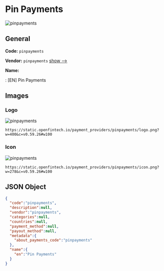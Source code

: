 
# Pin Payments 
![pinpayments](https://static.openfintech.io/payment_providers/pinpayments/logo.png?w=400&c=v0.59.26#w100)  

## General 
 
**Code:** `pinpayments` 
 
**Vendor:** `pinpayments` [show -->](/vendors/pinpayments/) 
 
**Name:** 
 
:	[EN] Pin Payments 
 

## Images 

### Logo 
 
![pinpayments](https://static.openfintech.io/payment_providers/pinpayments/logo.png?w=400&c=v0.59.26#w100)  

```
https://static.openfintech.io/payment_providers/pinpayments/logo.png?w=400&c=v0.59.26#w100
```  

### Icon 
 
![pinpayments](https://static.openfintech.io/payment_providers/pinpayments/icon.png?w=278&c=v0.59.26#w100)  

```
https://static.openfintech.io/payment_providers/pinpayments/icon.png?w=278&c=v0.59.26#w100
```  

## JSON Object 

```json
{
  "code":"pinpayments",
  "description":null,
  "vendor":"pinpayments",
  "categories":null,
  "countries":null,
  "payment_method":null,
  "payout_method":null,
  "metadata":{
    "about_payments_code":"pinpayments"
  },
  "name":{
    "en":"Pin Payments"
  }
}
```  
